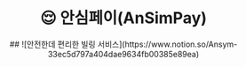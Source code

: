 <h1 align="center">😌 안심페이(AnSimPay) </h1>

<p align="center">
## ![안전한데 편리한 빌링 서비스](https://www.notion.so/Ansym-33ec5d797a404dae9634fb00385e89ea) 

</p>
